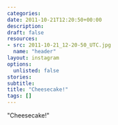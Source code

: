 ```yaml
---
categories:
date: 2011-10-21T12:20:50+00:00
description:
draft: false
resources:
- src: 2011-10-21_12-20-50_UTC.jpg
  name: "header"
layout: instagram
options:
  unlisted: false
stories:
subtitle:
title: "Cheesecake!"
tags: []
---
```


"Cheesecake!"
